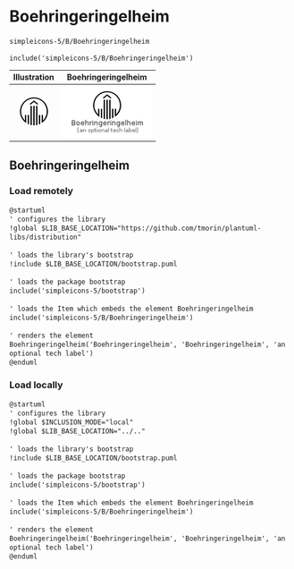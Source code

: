 # Boehringeringelheim


```text
simpleicons-5/B/Boehringeringelheim
```

```text
include('simpleicons-5/B/Boehringeringelheim')
```



| Illustration | Boehringeringelheim |
| :---: | :---: |
| ![illustration for Illustration](../../simpleicons-5/B/Boehringeringelheim.png) | ![illustration for Boehringeringelheim](../../simpleicons-5/B/Boehringeringelheim.Local.png) |




## Boehringeringelheim

### Load remotely
```plantuml
@startuml
' configures the library
!global $LIB_BASE_LOCATION="https://github.com/tmorin/plantuml-libs/distribution"

' loads the library's bootstrap
!include $LIB_BASE_LOCATION/bootstrap.puml

' loads the package bootstrap
include('simpleicons-5/bootstrap')

' loads the Item which embeds the element Boehringeringelheim
include('simpleicons-5/B/Boehringeringelheim')

' renders the element
Boehringeringelheim('Boehringeringelheim', 'Boehringeringelheim', 'an optional tech label')
@enduml
```

### Load locally
```plantuml
@startuml
' configures the library
!global $INCLUSION_MODE="local"
!global $LIB_BASE_LOCATION="../.."

' loads the library's bootstrap
!include $LIB_BASE_LOCATION/bootstrap.puml

' loads the package bootstrap
include('simpleicons-5/bootstrap')

' loads the Item which embeds the element Boehringeringelheim
include('simpleicons-5/B/Boehringeringelheim')

' renders the element
Boehringeringelheim('Boehringeringelheim', 'Boehringeringelheim', 'an optional tech label')
@enduml
```

